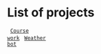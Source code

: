 # List of projects
<code> [Course work](https://github.com/kreslavskiy/graphs)</code>
<code> [Weather bot](https://github.com/kreslavskiy/weather-bot)</code>
